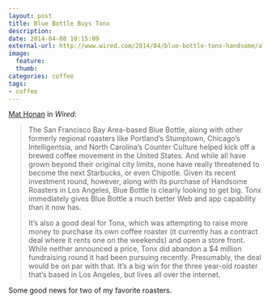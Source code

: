 ```yaml
---
layout: post
title: Blue Bottle Buys Tonx
description:
date: 2014-04-08 10:15:09
external-url: http://www.wired.com/2014/04/blue-bottle-tonx-handsome/all/1
image:
  feature:
  thumb:
categories: coffee
tags:
- coffee
---
```

[Mat Honan](http://www.wired.com/2014/04/blue-bottle-tonx-handsome/all/1)
 in *Wired*:

> The San Francisco Bay Area-based Blue Bottle, along with other formerly regional
roasters like Portland’s Stumptown, Chicago’s Intelligentsia, and North
Carolina’s Counter Culture helped kick off a brewed coffee movement in the
United States. And while all have grown beyond their original city limits, none
have really threatened to become the next Starbucks, or even Chipotle. Given its
recent investment round, however, along with its purchase of Handsome Roasters
in Los Angeles, Blue Bottle is clearly looking to get big. Tonx immediately
gives Blue Bottle a much better Web and app capability than it now has.
> 
> It’s also a good deal for Tonx, which was attempting to raise more money to
purchase its own coffee roaster (it currently has a contract deal where it rents
one on the weekends) and open a store front. While neither announced a price,
Tonx did abandon a $4 million fundraising round it had been pursuing recently.
Presumably, the deal would be on par with that. It’s a big win for the three
year-old roaster that’s based in Los Angeles, but lives all over the internet.

Some good news for two of my favorite roasters.
